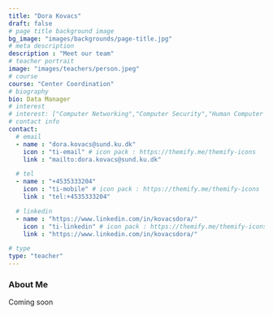```yaml
---
title: "Dora Kovacs"
draft: false
# page title background image
bg_image: "images/backgrounds/page-title.jpg"
# meta description
description : "Meet our team"
# teacher portrait
image: "images/teachers/person.jpeg"
# course
course: "Center Coordination"
# biography
bio: Data Manager
# interest
# interest: ["Computer Networking","Computer Security","Human Computer Interfacing"]
# contact info
contact:
  # email
  - name : "dora.kovacs@sund.ku.dk"
    icon : "ti-email" # icon pack : https://themify.me/themify-icons
    link : "mailto:dora.kovacs@sund.ku.dk"

  # tel
  - name : "+4535333204"
    icon : "ti-mobile" # icon pack : https://themify.me/themify-icons
    link : "tel:+4535333204"

  # linkedin
  - name : "https://www.linkedin.com/in/kovacsdora/"
    icon : "ti-linkedin" # icon pack : https://themify.me/themify-icons
    link : "https://www.linkedin.com/in/kovacsdora/"

# type
type: "teacher"
---
```


### About Me

Coming soon